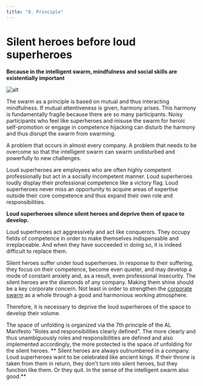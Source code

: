 ```yaml
---
title: "8. Principle"
---
```


# Silent heroes before loud superheroes

**Because in the intelligent swarm, mindfulness and social skills are existentially important**

![alt](../images/8-principle-1800x1350-1-1024x768.webp)

The swarm as a principle is based on mutual and thus interacting mindfulness. If mutual attentiveness is given, harmony arises. This harmony is fundamentally fragile because there are so many participants. Noisy participants who feel like superheroes and misuse the swarm for heroic self-promotion or engage in competence hijacking can disturb the harmony and thus disrupt the swarm from swarming.

A problem that occurs in almost every company. A problem that needs to be overcome so that the intelligent swarm can swarm undisturbed and powerfully to new challenges.

Loud superheroes are employees who are often highly competent professionally but act in a socially incompetent manner. Loud superheroes loudly display their professional competence like a victory flag. Loud superheroes never miss an opportunity to acquire areas of expertise outside their core competence and thus expand their own role and responsibilities.

**Loud superheroes silence silent heroes and deprive them of space to develop.**

Loud superheroes act aggressively and act like conquerors. They occupy fields of competence in order to make themselves indispensable and irreplaceable. And when they have succeeded in doing so, it is indeed difficult to replace them.

Silent heroes suffer under loud superheroes. In response to their suffering, they focus on their competence, become even quieter, and may develop a mode of constant anxiety and, as a result, even professional insecurity. The silent heroes are the diamonds of any company. Making them shine should be a key corporate concern. Not least in order to strengthen the [corporate swarm](https://rosho.world/en/leadership/about-augmented-leadership/) as a whole through a good and harmonious working atmosphere.

Therefore, it is necessary to deprive the loud superheroes of the space to develop their volume.

The space of unfolding is organized via the 7th principle of the AL Manifesto "Roles and responsibilities clearly defined". The more clearly and thus unambiguously roles and responsibilities are defined and also implemented accordingly, the more protected is the space of unfolding for the silent heroes.
**
Silent heroes are always outnumbered in a company. Loud superheroes want to be celebrated like ancient kings. If their throne is taken from them in return, they don't turn into silent heroes, but they function like them. Or they quit. In the sense of the intelligent swarm also good.**
